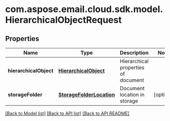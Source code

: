
# com.aspose.email.cloud.sdk.model.HierarchicalObjectRequest

## Properties
Name | Type | Description | Notes
------------ | ------------- | ------------- | -------------
**hierarchicalObject** | [**HierarchicalObject**](HierarchicalObject.md) | Hierarchical properties of document | 
**storageFolder** | [**StorageFolderLocation**](StorageFolderLocation.md) | Document location in storage |  [optional]


[[Back to Model list]](README.md#documentation-for-models) [[Back to API list]](README.md#documentation-for-api-endpoints) [[Back to API README]](README.md)


